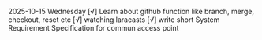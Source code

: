 2025-10-15 Wednesday
[√] Learn about github function like branch, merge, checkout, reset etc
[√] watching laracasts
[√] write short System Requirement Specification for commun access point
